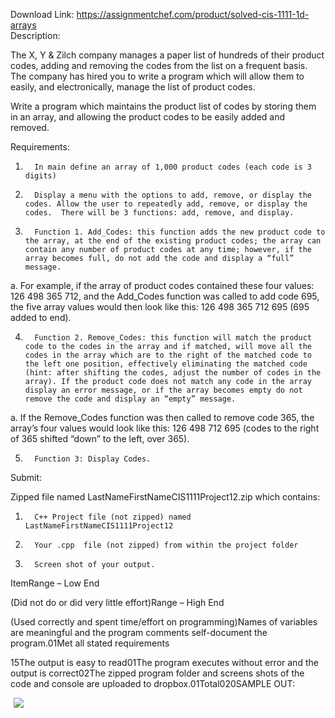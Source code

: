 Download Link: https://assignmentchef.com/product/solved-cis-1111-1d-arrays
<br>
Description:

The X, Y &amp; Zilch company manages a paper list of hundreds of their product codes, adding and removing the codes from the list on a frequent basis. The company has hired you to write a program which will allow them to easily, and electronically, manage the list of product codes.

Write a program which maintains the product list of codes by storing them in an array, and allowing the product codes to be easily added and removed.

Requirements:

1.       In main define an array of 1,000 product codes (each code is 3 digits)

2.       Display a menu with the options to add, remove, or display the codes. Allow the user to repeatedly add, remove, or display the codes.  There will be 3 functions: add, remove, and display.

3.       Function 1. Add_Codes: this function adds the new product code to the array, at the end of the existing product codes; the array can contain any number of product codes at any time; however, if the array becomes full, do not add the code and display a “full” message.

a.       For example, if the array of product codes contained these four values: 126 498 365 712, and the Add_Codes function was called to add code 695, the five array values would then look like this: 126 498 365 712 695 (695 added to end).

4.       Function 2. Remove_Codes: this function will match the product code to the codes in the array and if matched, will move all the codes in the array which are to the right of the matched code to the left one position, effectively eliminating the matched code (hint: after shifting the codes, adjust the number of codes in the array). If the product code does not match any code in the array display an error message, or if the array becomes empty do not remove the code and display an “empty” message.

a.       If the Remove_Codes function was then called to remove code 365, the array’s four values would look like this: 126 498 712 695 (codes to the right of 365 shifted “down” to the left, over 365).

5.       Function 3: Display Codes.

Submit:

Zipped file named  LastNameFirstNameCIS1111Project12.zip which contains:

1.       C++ Project file (not zipped) named LastNameFirstNameCIS1111Project12

2.       Your .cpp  file (not zipped) from within the project folder

3.       Screen shot of your output.

ItemRange – Low End

(Did not do or did very little effort)Range – High End

(Used correctly and spent time/effort on programming)Names of variables are meaningful and the program comments self-document the program.01Met all stated requirements

15The output is easy to read01The program executes without error and the output is correct02The zipped program folder and screens shots of the code and console are uploaded to dropbox.01Total020SAMPLE OUT:

<img decoding="async" data-recalc-dims="1" data-src="https://i0.wp.com/www.ankitcodinghub.com/wp-content/uploads/2018/04/224.png?w=980&amp;ssl=1" class="lazyload" src="data:image/gif;base64,R0lGODlhAQABAAAAACH5BAEKAAEALAAAAAABAAEAAAICTAEAOw==">

 <noscript>

  <img decoding="async" src="https://i0.wp.com/www.ankitcodinghub.com/wp-content/uploads/2018/04/224.png?w=980&amp;ssl=1" data-recalc-dims="1">

 </noscript>